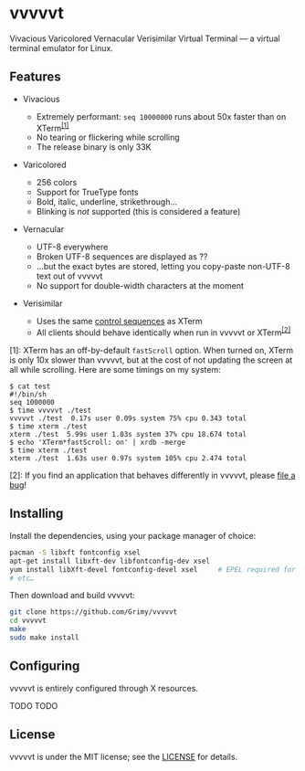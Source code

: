 vvvvvt
======

Vivacious Varicolored Vernacular Verisimilar Virtual Terminal — a virtual terminal emulator for Linux.

Features
--------

* Vivacious
  * Extremely performant: `seq 10000000` runs about 50x faster than on XTerm<sup>[[1]](#footnote-1)</sup>
  * No tearing or flickering while scrolling
  * The release binary is only 33K

* Varicolored
  * 256 colors
  * Support for TrueType fonts
  * Bold, italic, underline, strikethrough…
  * Blinking is *not* supported (this is considered a feature)

* Vernacular
  * UTF-8 everywhere
  * Broken UTF-8 sequences are displayed as ⁇
  * …but the exact bytes are stored, letting you copy-paste non-UTF-8 text out of vvvvvt
  * No support for double-width characters at the moment

* Verisimilar
  * Uses the same [control sequences](http://invisible-island.net/xterm/ctlseqs/ctlseqs.html) as XTerm
  * All clients should behave identically when run in vvvvvt or XTerm<sup>[[2]](#footnote-2)</sup>

<a name=footnote-1>[1]</a>: XTerm has an off-by-default `fastScroll` option.
When turned on, XTerm is only 10x slower than vvvvvt, but at the cost
of not updating the screen at all while scrolling. Here are some timings on my system:

    $ cat test
    #!/bin/sh
    seq 1000000
    $ time vvvvvt ./test
    vvvvvt ./test  0.17s user 0.09s system 75% cpu 0.343 total
    $ time xterm ./test
    xterm ./test  5.99s user 1.03s system 37% cpu 18.674 total
    $ echo 'XTerm*fastScroll: on' | xrdb -merge
    $ time xterm ./test
    xterm ./test  1.63s user 0.97s system 105% cpu 2.474 total

<a name=footnote-2>[2]</a>: If you find an application that behaves differently
in vvvvvt, please [file a bug](https://github.com/Grimy/vvvvvt/issues/new)!

Installing
----------

Install the dependencies, using your package manager of choice:

```sh
pacman -S libxft fontconfig xsel
apt-get install libxft-dev libfontconfig-dev xsel
yum install libXft-devel fontconfig-devel xsel     # EPEL required for xsel
# etc…
```

Then download and build vvvvvt:

```sh
git clone https://github.com/Grimy/vvvvvt
cd vvvvvt
make
sudo make install
```

Configuring
-----------

vvvvvt is entirely configured through X resources.

TODO TODO

License
-------

vvvvvt is under the MIT license; see the [LICENSE](LICENSE) for details.
